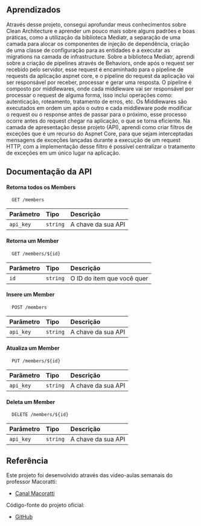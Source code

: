 
## Aprendizados

Através desse projeto, consegui aprofundar meus conhecimentos sobre Clean Architecture e aprender um pouco mais sobre alguns padrões e boas práticas, como a utilização da biblioteca Mediatr, a separação de uma camada para alocar os componentes de injeção de dependência, criação de uma classe de configuração para as entidades e a executar as migrations na camada de infrastructure. Sobre a biblioteca Mediatr, aprendi sobre a criação de pipelines através de Behaviors, onde após o request ser recebido pelo servidor, esse request é encaminhado para o pipeline de requests da aplicação aspnet core, e o pipeline do request  da aplicação vai ser responsável por receber, processar e gerar uma resposta. O pipeline é composto por middlewares, onde cada middleware vai ser responsável por processar o request de alguma forma, isso inclui operações como: autenticação, roteamento, tratamento de erros, etc. Os Middlewares são executados em ordem um após o outro e cada middleware pode modificar o request ou o response antes de passar para o próximo, esse processo ocorre antes do request chegar na aplicação, o que se torna eficiente. Na camada de apresentação desse projeto (API), aprendi como criar  filtros de exceções que é um recurso do Aspnet Core, para que sejam interceptadas mensagens de exceções lançadas durante a execução de um request HTTP, com a implementação desse filtro é possível centralizar o tratamento de exceções em um único lugar na aplicação.


## Documentação da API

#### Retorna todos os Members

```http
  GET /members
```

| Parâmetro   | Tipo       | Descrição                           |
| :---------- | :--------- | :---------------------------------- |
| `api_key` | `string` |  A chave da sua API |

#### Retorna um Member

```http
  GET /members/${id}
```

| Parâmetro   | Tipo       | Descrição                                   |
| :---------- | :--------- | :------------------------------------------ |
| `id`      | `string` |  O ID do item que você quer |

#### Insere um Member

```http
  POST /members
```
| Parâmetro   | Tipo       | Descrição                           |
| :---------- | :--------- | :---------------------------------- |
| `api_key` | `string` |  A chave da sua API |

#### Atualiza um Member

```http
  PUT /members/${id}
```
| Parâmetro   | Tipo       | Descrição                           |
| :---------- | :--------- | :---------------------------------- |
| `api_key` | `string` |  A chave da sua API |

#### Deleta um Member

```http
  DELETE /members/${id}
```
| Parâmetro   | Tipo       | Descrição                           |
| :---------- | :--------- | :---------------------------------- |
| `api_key` | `string` |  A chave da sua API |


## Referência
Este projeto foi desenvolvido através das video-aulas semanais do professor Macoratti:
 - [Canal Macoratti](https://www.youtube.com/watch?v=xnbLwL_OzNE&t=6s)

Código-fonte do projeto oficial: 
 - [GitHub](https://github.com/macoratti/CleanArch_CQRS_MediatR)


